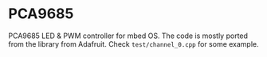 # PCA9685
PCA9685 LED & PWM controller for mbed OS. The code is mostly ported from the library from Adafruit. Check `test/channel_0.cpp` for some example.
